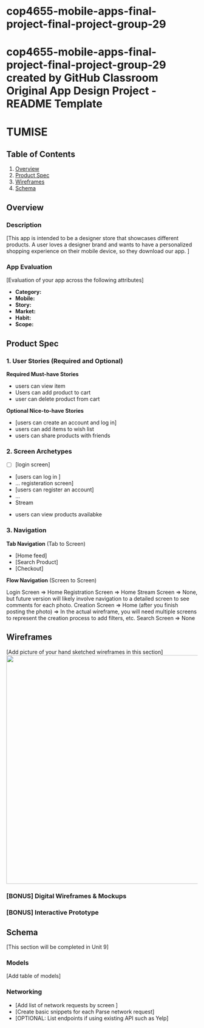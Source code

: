 # cop4655-mobile-apps-final-project-final-project-group-29
cop4655-mobile-apps-final-project-final-project-group-29 created by GitHub Classroom
Original App Design Project - README Template
===

# TUMISE

## Table of Contents

1. [Overview](#Overview)
2. [Product Spec](#Product-Spec)
3. [Wireframes](#Wireframes)
4. [Schema](#Schema)

## Overview

### Description

[This app is intended to be a designer store that showcases different products. A user loves a designer brand and wants to have a personalized shopping experience on their mobile device, so they download our app. ]

### App Evaluation

[Evaluation of your app across the following attributes]
- **Category:** 
- **Mobile:**
- **Story:**
- **Market:** 
- **Habit:**
- **Scope:**

## Product Spec

### 1. User Stories (Required and Optional)

**Required Must-have Stories**

* users can view item
* Users can add product to cart
* user can delete product from cart


**Optional Nice-to-have Stories**

* [users can create an account and log in]
* users can add items to wish list
* users can share products with friends

### 2. Screen Archetypes

- [ ] [login screen]
* [users can log in ]
* ...
registeration screen]
* [users can register an account]
* ...
* Stream
- users can view products availabke 

### 3. Navigation

**Tab Navigation** (Tab to Screen)

* [Home feed]
* [Search Product]
* [Checkout]

**Flow Navigation** (Screen to Screen)

Login Screen
=> Home
Registration Screen
=> Home
Stream Screen
=> None, but future version will likely involve navigation to a detailed screen to see comments for each photo.
Creation Screen
=> Home (after you finish posting the photo)
=> In the actual wireframe, you will need multiple screens to represent the creation process to add filters, etc.
Search Screen
=> None

## Wireframes

[Add picture of your hand sketched wireframes in this section]
<img src="https://sketch-cdn.imgix.net/assets/blog/wireframe-bandsintown%402x.png?ixlib=rb-4.1.0&fit=max&w=1920&q=95&auto=format&fm=png&s=185ca31f158331fea553a9b32e28f971" width=600>

### [BONUS] Digital Wireframes & Mockups

### [BONUS] Interactive Prototype

## Schema 

[This section will be completed in Unit 9]

### Models

[Add table of models]

### Networking

- [Add list of network requests by screen ]
- [Create basic snippets for each Parse network request]
- [OPTIONAL: List endpoints if using existing API such as Yelp]
